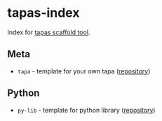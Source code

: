 # tapas-index

Index for [tapas scaffold tool](https://github.com/tapas-scaffold-tool/tapas).

## Meta

- `tapa` - template for your own tapa ([repository](https://github.com/tapas-scaffold-tool/tapa-tapa))

## Python

- `py-lib` - template for python library ([repository](https://github.com/tapas-scaffold-tool/py-lib))

